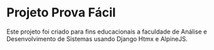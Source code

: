 # Projeto Prova Fácil

Este projeto foi criado para fins educacionais a faculdade de Análise e Desenvolvimento de Sistemas usando Django Htmx e AlpineJS.